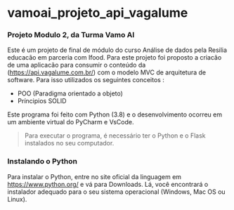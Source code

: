 # vamoai_projeto_api_vagalume

### Projeto Modulo 2, da Turma Vamo AI 

Este é um projeto de final de módulo do curso Análise de dados pela Resilia educacão em parceria com Ifood. 
Para este projeto foi proposto a criacão de uma aplicacão para consumir o conteúdo da (https://api.vagalume.com.br/)
com o modelo MVC de arquitetura de software. 
Para isso utilizados os seguintes conceitos : 
- POO (Paradigma orientado a objeto)
- Príncipios SOLID 

Este programa foi feito com Python (3.8) e o desenvolvimento ocorreu em um ambiente virtual do PyCharm e VsCode. 

>Para executar o programa, é necessário ter o Python e o Flask instalados no seu computador.

### Instalando o Python
Para instalar o Python, entre no site oficial da linguagem em https://www.python.org/ e vá para Downloads. Lá, você encontrará o instalador adequado para o seu sistema operacional (Windows, Mac OS ou Linux).


